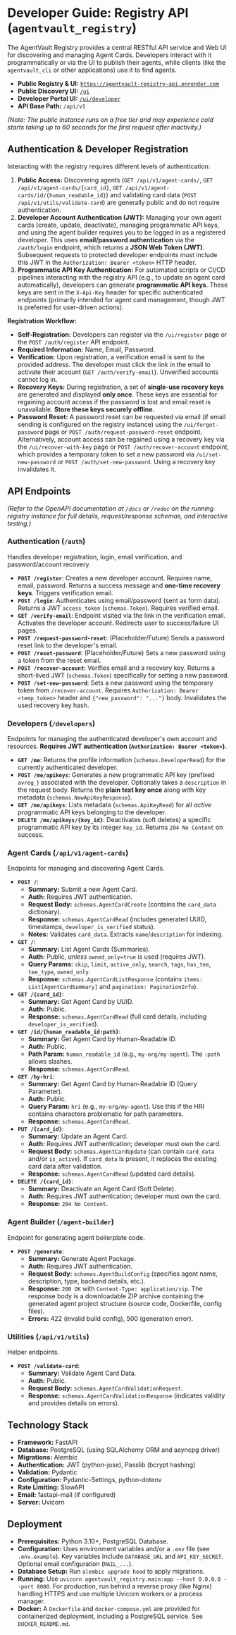 # Developer Guide: Registry API (`agentvault_registry`)

The AgentVault Registry provides a central RESTful API service and Web UI for discovering and managing Agent Cards. Developers interact with it programmatically or via the UI to publish their agents, while clients (like the `agentvault_cli` or other applications) use it to find agents.

*   **Public Registry & UI:** [`https://agentvault-registry-api.onrender.com`](https://agentvault-registry-api.onrender.com)
*   **Public Discovery UI:** [`/ui`](https://agentvault-registry-api.onrender.com/ui)
*   **Developer Portal UI:** [`/ui/developer`](https://agentvault-registry-api.onrender.com/ui/developer)
*   **API Base Path:** `/api/v1`

*(Note: The public instance runs on a free tier and may experience cold starts taking up to 60 seconds for the first request after inactivity.)*

## Authentication & Developer Registration

Interacting with the registry requires different levels of authentication:

1.  **Public Access:** Discovering agents (`GET /api/v1/agent-cards/`, `GET /api/v1/agent-cards/{card_id}`, `GET /api/v1/agent-cards/id/{human_readable_id}`) and validating card data (`POST /api/v1/utils/validate-card`) are generally public and do not require authentication.
2.  **Developer Account Authentication (JWT):** Managing your own agent cards (create, update, deactivate), managing programmatic API keys, and using the agent builder requires you to be logged in as a registered developer. This uses **email/password authentication** via the `/auth/login` endpoint, which returns a **JSON Web Token (JWT)**. Subsequent requests to protected developer endpoints must include this JWT in the `Authorization: Bearer <token>` HTTP header.
3.  **Programmatic API Key Authentication:** For automated scripts or CI/CD pipelines interacting with the registry API (e.g., to update an agent card automatically), developers can generate **programmatic API keys**. These keys are sent in the `X-Api-Key` header for specific authenticated endpoints (primarily intended for agent card management, though JWT is preferred for user-driven actions).

**Registration Workflow:**

*   **Self-Registration:** Developers can register via the `/ui/register` page or the `POST /auth/register` API endpoint.
*   **Required Information:** Name, Email, Password.
*   **Verification:** Upon registration, a verification email is sent to the provided address. The developer must click the link in the email to activate their account (`GET /auth/verify-email`). Unverified accounts cannot log in.
*   **Recovery Keys:** During registration, a set of **single-use recovery keys** are generated and displayed **only once**. These keys are essential for regaining account access if the password is lost and email reset is unavailable. **Store these keys securely offline.**
*   **Password Reset:** A password reset can be requested via email (if email sending is configured on the registry instance) using the `/ui/forgot-password` page or `POST /auth/request-password-reset` endpoint. Alternatively, account access can be regained using a recovery key via the `/ui/recover-with-key` page or `POST /auth/recover-account` endpoint, which provides a temporary token to set a new password via `/ui/set-new-password` or `POST /auth/set-new-password`. Using a recovery key invalidates it.

## API Endpoints

*(Refer to the OpenAPI documentation at `/docs` or `/redoc` on the running registry instance for full details, request/response schemas, and interactive testing.)*

### Authentication (`/auth`)

Handles developer registration, login, email verification, and password/account recovery.

*   **`POST /register`**: Creates a new developer account. Requires name, email, password. Returns a success message and **one-time recovery keys**. Triggers verification email.
*   **`POST /login`**: Authenticates using email/password (sent as form data). Returns a JWT `access_token` (`schemas.Token`). Requires verified email.
*   **`GET /verify-email`**: Endpoint visited via the link in the verification email. Activates the developer account. Redirects user to success/failure UI pages.
*   **`POST /request-password-reset`**: (Placeholder/Future) Sends a password reset link to the developer's email.
*   **`POST /reset-password`**: (Placeholder/Future) Sets a new password using a token from the reset email.
*   **`POST /recover-account`**: Verifies email and a recovery key. Returns a short-lived JWT (`schemas.Token`) specifically for setting a new password.
*   **`POST /set-new-password`**: Sets a new password using the temporary token from `/recover-account`. Requires `Authorization: Bearer <temp_token>` header and `{"new_password": "..."}` body. Invalidates the used recovery key hash.

### Developers (`/developers`)

Endpoints for managing the authenticated developer's own account and resources. **Requires JWT authentication (`Authorization: Bearer <token>`).**

*   **`GET /me`**: Returns the profile information (`schemas.DeveloperRead`) for the currently authenticated developer.
*   **`POST /me/apikeys`**: Generates a new programmatic API key (prefixed `avreg_`) associated with the developer. Optionally takes a `description` in the request body. Returns the **plain text key once** along with key metadata (`schemas.NewApiKeyResponse`).
*   **`GET /me/apikeys`**: Lists metadata (`schemas.ApiKeyRead`) for all *active* programmatic API keys belonging to the developer.
*   **`DELETE /me/apikeys/{key_id}`**: Deactivates (soft deletes) a specific programmatic API key by its integer `key_id`. Returns `204 No Content` on success.

### Agent Cards (`/api/v1/agent-cards`)

Endpoints for managing and discovering Agent Cards.

*   **`POST /`**:
    *   **Summary:** Submit a new Agent Card.
    *   **Auth:** Requires JWT authentication.
    *   **Request Body:** `schemas.AgentCardCreate` (contains the `card_data` dictionary).
    *   **Response:** `schemas.AgentCardRead` (includes generated UUID, timestamps, `developer_is_verified` status).
    *   **Notes:** Validates `card_data`. Extracts `name`/`description` for indexing.
*   **`GET /`**:
    *   **Summary:** List Agent Cards (Summaries).
    *   **Auth:** Public, *unless* `owned_only=true` is used (requires JWT).
    *   **Query Params:** `skip`, `limit`, `active_only`, `search`, `tags`, `has_tee`, `tee_type`, `owned_only`.
    *   **Response:** `schemas.AgentCardListResponse` (contains `items: List[AgentCardSummary]` and `pagination: PaginationInfo`).
*   **`GET /{card_id}`**:
    *   **Summary:** Get Agent Card by UUID.
    *   **Auth:** Public.
    *   **Response:** `schemas.AgentCardRead` (full card details, including `developer_is_verified`).
*   **`GET /id/{human_readable_id:path}`**:
    *   **Summary:** Get Agent Card by Human-Readable ID.
    *   **Auth:** Public.
    *   **Path Param:** `human_readable_id` (e.g., `my-org/my-agent`). The `:path` allows slashes.
    *   **Response:** `schemas.AgentCardRead`.
*   **`GET /by-hri`**:
    *   **Summary:** Get Agent Card by Human-Readable ID (Query Parameter).
    *   **Auth:** Public.
    *   **Query Param:** `hri` (e.g., `my-org/my-agent`). Use this if the HRI contains characters problematic for path parameters.
    *   **Response:** `schemas.AgentCardRead`.
*   **`PUT /{card_id}`**:
    *   **Summary:** Update an Agent Card.
    *   **Auth:** Requires JWT authentication; developer must own the card.
    *   **Request Body:** `schemas.AgentCardUpdate` (can contain `card_data` and/or `is_active`). If `card_data` is present, it replaces the existing card data after validation.
    *   **Response:** `schemas.AgentCardRead` (updated card details).
*   **`DELETE /{card_id}`**:
    *   **Summary:** Deactivate an Agent Card (Soft Delete).
    *   **Auth:** Requires JWT authentication; developer must own the card.
    *   **Response:** `204 No Content`.

### Agent Builder (`/agent-builder`)

Endpoint for generating agent boilerplate code.

*   **`POST /generate`**:
    *   **Summary:** Generate Agent Package.
    *   **Auth:** Requires JWT authentication.
    *   **Request Body:** `schemas.AgentBuildConfig` (specifies agent name, description, type, backend details, etc.).
    *   **Response:** `200 OK` with `Content-Type: application/zip`. The response body is a downloadable ZIP archive containing the generated agent project structure (source code, Dockerfile, config files).
    *   **Errors:** 422 (invalid build config), 500 (generation error).

### Utilities (`/api/v1/utils`)

Helper endpoints.

*   **`POST /validate-card`**:
    *   **Summary:** Validate Agent Card Data.
    *   **Auth:** Public.
    *   **Request Body:** `schemas.AgentCardValidationRequest`.
    *   **Response:** `schemas.AgentCardValidationResponse` (indicates validity and provides details on errors).

## Technology Stack

*   **Framework:** FastAPI
*   **Database:** PostgreSQL (using SQLAlchemy ORM and asyncpg driver)
*   **Migrations:** Alembic
*   **Authentication:** JWT (python-jose), Passlib (bcrypt hashing)
*   **Validation:** Pydantic
*   **Configuration:** Pydantic-Settings, python-dotenv
*   **Rate Limiting:** SlowAPI
*   **Email:** fastapi-mail (if configured)
*   **Server:** Uvicorn

## Deployment

*   **Prerequisites:** Python 3.10+, PostgreSQL Database.
*   **Configuration:** Uses environment variables and/or a `.env` file (see `.env.example`). Key variables include `DATABASE_URL` and `API_KEY_SECRET`. Optional email configuration (`MAIL_...`).
*   **Database Setup:** Run `alembic upgrade head` to apply migrations.
*   **Running:** Use `uvicorn agentvault_registry.main:app --host 0.0.0.0 --port 8000`. For production, run behind a reverse proxy (like Nginx) handling HTTPS and use multiple Uvicorn workers or a process manager.
*   **Docker:** A `Dockerfile` and `docker-compose.yml` are provided for containerized deployment, including a PostgreSQL service. See `DOCKER_README.md`.
